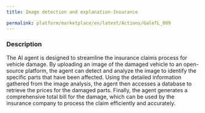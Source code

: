 ```yaml
---
title: Image detection and explanation-Insurance

permalink: platform/marketplace/en/latest/Actions/GaleTL_009
---
```

### Description

The AI agent is designed to streamline the insurance claims process for vehicle damage. By uploading an image of the damaged vehicle to an open-source platform, the agent can detect and analyze the image to identify the specific parts that have been affected. Using the detailed information gathered from the image analysis, the agent then accesses a database to retrieve the prices for the damaged parts. Finally, the agent generates a comprehensive total bill for the damage, which can be used by the insurance company to process the claim efficiently and accurately.